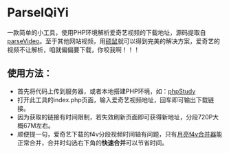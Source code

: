# ParseIQiYi
一款简单的小工具，使用PHP环境解析爱奇艺视频的下载地址，源码提取自 [parseVideo](https://github.com/keygle/parseVideo)。至于其他网站视频，用[硕鼠](http://www.flvcd.com/)就可以得到完美的解决方案，爱奇艺的视频不让解析，咱就偏偏要下载，你咬我啊！！！

## 使用方法：
* 首先将代码上传到服务器，或者本地搭建PHP环境，如：[phpStudy](http://www.phpstudy.net/)
* 打开此工具的index.php页面，输入爱奇艺视频地址，回车即可输出下载链接。
* 因为获取的链接有时间限制，若失效刷新页面即可获得新地址，分段720P大概67M左右。
* 顺便提一句，爱奇艺下载的f4v分段视频时间轴有问题，只有[月亮f4v合并器](http://www.xz7.com/dir/80141.html)能正常合并，合并时勾选右下角的**快速合并**可以节省时间。

